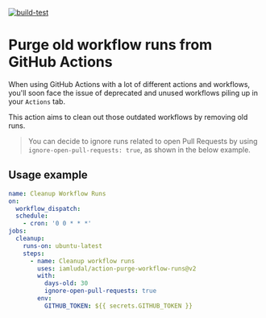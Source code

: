 [![build-test](https://github.com/iamludal/action-purge-workflow-runs/actions/workflows/integration.yml/badge.svg)](https://github.com/iamludal/action-purge-workflow-runs/actions/workflows/integration.yml)

# Purge old workflow runs from GitHub Actions

When using GitHub Actions with a lot of different actions and workflows, you'll soon face the issue of deprecated and unused workflows piling up in your `Actions` tab.

This action aims to clean out those outdated workflows by removing old runs.

> You can decide to ignore runs related to open Pull Requests by using `ignore-open-pull-requests: true`, as shown in the below example.

## Usage example

```yaml
name: Cleanup Workflow Runs
on:
  workflow_dispatch:
  schedule:
    - cron: '0 0 * * *'
jobs:
  cleanup:
    runs-on: ubuntu-latest
    steps:
      - name: Cleanup workflow runs
        uses: iamludal/action-purge-workflow-runs@v2
        with:
          days-old: 30
          ignore-open-pull-requests: true
        env:
          GITHUB_TOKEN: ${{ secrets.GITHUB_TOKEN }}
```
